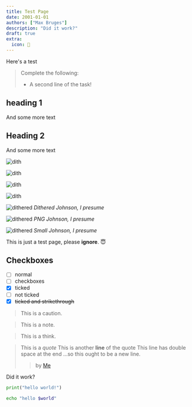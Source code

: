 ```yaml
---
title: Test Page
date: 2001-01-01
authors: ["Max Bruges"]
description: "Did it work?"
draft: true
extra:
  icon: 🧪
---
```


Here's a test

> [](task) Complete the following:
> - A second line of the task!

## heading 1

And some more text

## Heading 2

And some more text

![dith](/images/dith-athens.webp)

![dith](/images/dith-max.webp)

![dith](/images/dith-canute.webp)

![dith](/images/dith-pen.webp)

![dithered](/images/dith-johnson.webp)
*Dithered Johnson, I presume*


![dithered](/images/dith-johnson.png)
*PNG Johnson, I presume*


![dithered](/images/small-johnson.webp)
*Small Johnson, I presume*

This is just a test page, please **ignore**. 😇

## Checkboxes

- [ ] normal
- [ ] checkboxes
- [x] ticked
- [ ] not ticked
- [x] ~~ticked and strikethrough~~

>[](caution)
> This is a caution.

>[](note)
> This is a note.

>[](think)
> This is a think.


> This is a *quote*
> This is another **line** of the quote
> This line has double space at the end
> ...so this ought to be a new line.
>> by [Me](@/about.md)

Did it work?

```python
print("hello world!")
```

```bash
echo "hello $world"
```
